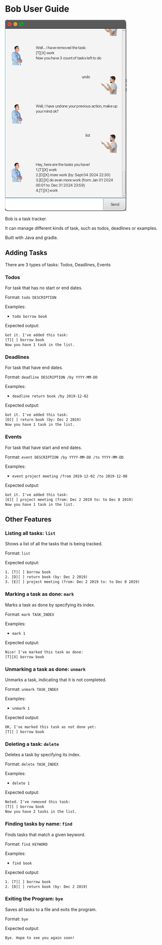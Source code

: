 # Bob User Guide

![Screenshot of application](Ui.png)

Bob is a task tracker. 

It can manage different kinds of task, such as todos, 
deadlines or examples.

Built with Java and gradle.

## Adding Tasks

There are 3 types of tasks: Todos, Deadlines, Events

### Todos

For task that has no start or end dates.

Format: `todo DESCRIPTION`

Examples: 
- `todo borrow book`

Expected output:
```
Got it. I've added this task:
[T][ ] borrow book
Now you have 1 task in the list.
```

### Deadlines

For task that have end dates.

Format: `deadline DESCRIPTION /by YYYY-MM-DD`

Examples:
- `deadline return book /by 2019-12-02`

Expected output:
```
Got it. I've added this task:
[D][ ] return book (by: Dec 2 2019)
Now you have 1 task in the list.
```

### Events

For task that have start and end dates.

Format: `event DESCRIPTION /by YYYY-MM-DD /to YYYY-MM-DD`

Examples:
- `event project meeting /from 2019-12-02 /to 2019-12-08`

Expected output:
```
Got it. I've added this task:
[E][ ] project meeting (from: Dec 2 2019 to: to Dec 8 2019)
Now you have 1 task in the list.
```

## Other Features

### Listing all tasks: `list`

Shows a list of all the tasks that is being tracked.

Format: `list`

Expected output:
```
1. [T][ ] borrow book
2. [D][ ] return book (by: Dec 2 2019)
3. [E][ ] project meeting (from: Dec 2 2019 to: to Dec 8 2019)
```

###  Marking a task as done: `mark`
Marks a task as done by specifying its index.

Format: `mark TASK_INDEX`

Examples:
- `mark 1`

Expected output:
```
Nice! I've marked this task as done:
[T][X] borrow book
```

### Unmarking a task as done: `unmark`

Unmarks a task, indicating that it is not completed.

Format: `unmark TASK_INDEX`

Examples:
- `unmark 1`

Expected output:
```
OK, I've marked this task as not done yet:
[T][ ] borrow book
```

### Deleting a task: `delete`

Deletes a task by specifying its index.

Format: `delete TASK_INDEX`

Examples:
- `delete 1`

Expected output:
```
Noted. I've removed this task:
[T][ ] borrow book
Now you have 2 tasks in the list.
```

### Finding tasks by name: `find`

Finds tasks that match a given keyword.

Format: `find KEYWORD`

Examples:
- `find book`

Expected output:
```
1. [T][ ] borrow book
2. [D][ ] return book (by: Dec 2 2019)
```

### Exiting the Program: `bye`

Saves all tasks to a file and exits the program.

Format: `bye`

Expected output:
```
Bye. Hope to see you again soon!
```